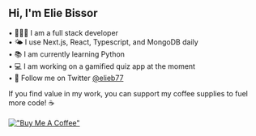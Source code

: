## Hi, I'm Elie Bissor

• 👨🏻‍💻 I am a full stack developer <br>
• 🌤️ I use Next.js, React, Typescript, and MongoDB daily <br>
• 📚 I am currently learning Python <br>
• 💻 I am working on a gamified quiz app at the moment <br>
• 📱 Follow me on Twitter [@elieb77](https://twitter.com/elieB77) <br>

If you find value in my work, you can support my coffee supplies to fuel more code! ☕️<br><br>
[!["Buy Me A Coffee"](https://www.buymeacoffee.com/assets/img/custom_images/orange_img.png)](https://buymeacoffee.com/elieb77)


